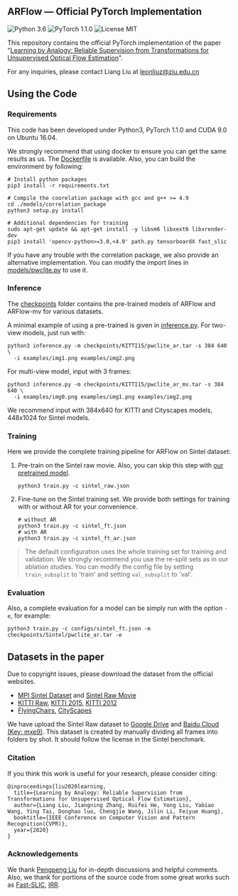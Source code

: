 ## ARFlow &mdash; Official PyTorch Implementation

![Python 3.6](https://img.shields.io/badge/python-3.6-green.svg?style=plastic) ![PyTorch 1.1.0](https://img.shields.io/badge/pytorch-1.1.0-green.svg?style=plastic) ![License MIT](https://img.shields.io/github/license/lliuz/ARFlow)

This repository contains the official PyTorch implementation of the paper "[Learning by Analogy: Reliable Supervision from Transformations for Unsupervised Optical Flow Estimation](https://arxiv.org/abs/2003.13045)".

For any inquiries, please contact Liang Liu at [leonliuz@zju.edu.cn](mailto:leonliuz@zju.edu.cn)

## Using the Code

### Requirements

This code has been developed under Python3, PyTorch 1.1.0 and CUDA 9.0 on Ubuntu 16.04. 

We strongly recommend that using docker to ensure you can get the same results as us. The [Dockerfile](./Dockerfile) is available. Also, you can build the environment by following:

```shell
# Install python packages
pip3 install -r requirements.txt

# Compile the coorelation package with gcc and g++ >= 4.9
cd ./models/correlation_package
python3 setup.py install

# Additional dependencies for training
sudo apt-get update && apt-get install -y libsm6 libxext6 libxrender-dev
pip3 install 'opencv-python>=3.0,<4.0' path.py tensorboardX fast_slic
```

If you have any trouble with the correlation package, we also provide an alternative implementation. You can modify the import lines in [models/pwclite.py](./models/pwclite.py#L7) to use it.

### Inference

The [checkpoints](./checkpoints) folder contains the pre-trained models of ARFlow and ARFlow-mv for various datasets.

A minimal example of using a pre-trained is given in [inference.py](./inference.py). For two-view models, just run with:

```shell
python3 inference.py -m checkpoints/KITTI15/pwclite_ar.tar -s 384 640 \
  -i examples/img1.png examples/img2.png
```

For multi-view model, input with 3 frames:

```shell
python3 inference.py -m checkpoints/KITTI15/pwclite_ar_mv.tar -s 384 640 \
  -i examples/img0.png examples/img1.png examples/img2.png
```

We recommend input with 384x640 for KITTI and Cityscapes models, 448x1024 for Sintel models.

### Training

Here we provide the complete training pipeline for ARFlow on Sintel dataset:

1. Pre-train on the Sintel raw movie. Also, you can skip this step with [our pretrained model](./checkpoints/Sintel/pwclite_raw.tar). 

   ```shell
   python3 train.py -c sintel_raw.json
   ```

2. Fine-tune on the Sintel training set. We provide both settings for training with or without AR for your convenience.

   ```shell
   # without AR
   python3 train.py -c sintel_ft.json
   # with AR
   python3 train.py -c sintel_ft_ar.json
   ```

> The default configuration uses the whole training set for training and validation. We strongly recommend you use the re-split sets as in our ablation studies. You can modify the config file by setting `train_subsplit` to 'train' and setting  `val_subsplit` to 'val'.

### Evaluation

Also, a complete evaluation for a model can be simply run with the option `-e`, for example:

```shell
python3 train.py -c configs/sintel_ft.json -m checkpoints/Sintel/pwclite_ar.tar -e 
```

## Datasets in the paper

Due to copyright issues, please download the dataset from the official websites.

- [MPI Sintel Dataset](http://sintel.is.tue.mpg.de/downloads) and [Sintel Raw Movie](https://www.youtube.com/watch?v=eRsGyueVLvQ)
- [KITTI Raw](http://www.cvlibs.net/datasets/kitti/raw_data.php), [KITTI 2015](http://www.cvlibs.net/download.php?file=data_scene_flow_multiview.zip), [KITTI 2012](http://www.cvlibs.net/download.php?file=data_stereo_flow_multiview.zip)
- [FlyingChairs](https://lmb.informatik.uni-freiburg.de/resources/datasets/FlyingChairs.en.html#flyingchairs), [CityScapes](https://www.cityscapes-dataset.com/downloads/) 

We have upload the Sintel Raw dataset to [Google Drive](https://drive.google.com/file/d/1sDujszN5S0BZ2Eiwzh9vXQiOoen7gyYd/view?usp=sharing) and [Baidu Cloud (Key: mxe9)](https://pan.baidu.com/s/10P0UsaFw5z0ey1rdhN97LA). This dataset is created by manually dividing all frames into folders by shot. It should follow the license in the Sintel benchmark.

### Citation

If you think this work is useful for your research, please consider citing:

```
@inproceedings{liu2020learning,
  title={Learning by Analogy: Reliable Supervision from Transformations for Unsupervised Optical Flow Estimation},
  author={Liang Liu, Jiangning Zhang, Ruifei He, Yong Liu, Yabiao Wang, Ying Tai, Donghao luo, Chengjie Wang, Jilin Li, Feiyue Huang},
  booktitle={IEEE Conference on Computer Vision and Pattern Recognition(CVPR)},
  year={2020}
}
```

### Acknowledgements

We thank [Pengpeng Liu](https://github.com/ppliuboy) for in-depth discussions and helpful comments. Also, we thank for portions of the source code from some great works such as [Fast-SLIC](https://github.com/Algy/fast-slic), [IRR](https://github.com/visinf/irr).